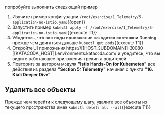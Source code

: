 попробуйте выполнить следующий пример

1. Изучите пример конфигурации `/root/exercise/1_Telemetry/5-application-no-istio.yaml`{{open}}
1. Запустите пример `kubectl apply -f /root/exercise/1_Telemetry/5-application-no-istio.yaml`{{execute T1}}
1. Убедитесь, что все поды приложения находятся состоянии Running прежде чем двигаться дальше `kubectl get pods`{{execute T1}}
1. Откройте UI приложения https://[[HOST_SUBDOMAIN]]-30080-[[KATACODA_HOST]].environments.katacoda.com/ и убедитесь, что вы видите работающее приложения трекинга водителей
1. Повторите за автором модуля **"Istio Hands-On for Kubernetes"** все действия из раздела **"Section 5: Telemetry"** начиная с пункта **"16. Kiali Deeper Dive"**

## Удалить вcе объекты

Прежде чем перейти к следующему шагу, удалите все объекты из текущего пространства имен `kubectl delete all --all`{{execute T1}}